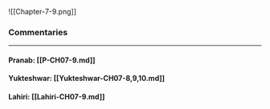 ![[Chapter-7-9.png]]

### Commentaries

---

#### Pranab: [[P-CH07-9.md]]

#### Yukteshwar: [[Yukteshwar-CH07-8,9,10.md]]

#### Lahiri: [[Lahiri-CH07-9.md]]
